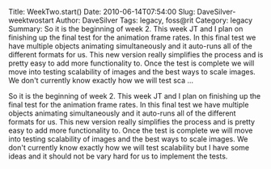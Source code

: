 Title: WeekTwo.start()
Date: 2010-06-14T07:54:00
Slug: DaveSilver-weektwostart
Author: DaveSilver
Tags: legacy, foss@rit
Category: legacy
Summary: So it is the beginning of week 2. This week JT and I plan on finishing up the final test for the animation frame rates. In this final test we have multiple objects animating simultaneously and it auto-runs all of the different formats for us. This new version really simplifies the process and is pretty easy to add more functionality to. Once the test is complete we will move into testing scalability of images and the best ways to scale images. We don't currently know exactly how we will test sca ... 

So it is the beginning of week 2. This week JT and I plan on finishing up the
final test for the animation frame rates. In this final test we have multiple
objects animating simultaneously and it auto-runs all of the different formats
for us. This new version really simplifies the process and is pretty easy to
add more functionality to. Once the test is complete we will move into testing
scalability of images and the best ways to scale images. We don't currently
know exactly how we will test scalability but I have some ideas and it should
not be vary hard for us to implement the tests.

